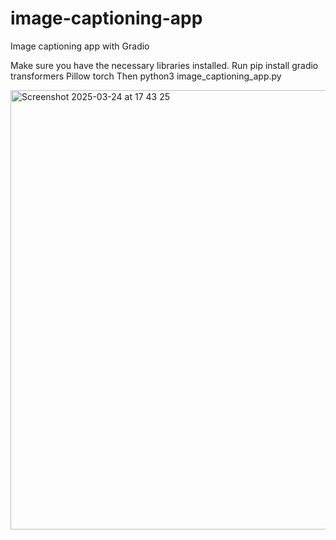 # image-captioning-app
Image captioning app with Gradio

Make sure you have the necessary libraries installed. Run pip install gradio transformers Pillow torch 
Then python3 image_captioning_app.py


<img width="703" alt="Screenshot 2025-03-24 at 17 43 25" src="https://github.com/user-attachments/assets/666e2566-9ab4-44a1-a551-c48f6083bb4f" />

